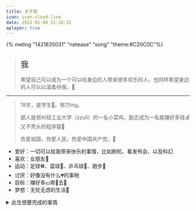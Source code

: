```yaml
---
title: 关于我
icon: icon-cloud-line
date: 2022-01-08 21:16:22
aplayer: true
---
```


{% meting "1421835031" "netease" "song" "theme:#C20C0C"%}

> ## 我
>
> 希望自己可以成为一个可以给身边的人带来很多欢乐的人，也同样希望身边的人可以以温柔待我。🎈

---

> 19岁，是学生🤵。努力ing。
>
> 鄙人是郑州轻工业大学（zzuli）的一名小菜鸡，励志成为一名能赚好多钱💰又不秃头的程序猿🙈
>
> 热爱祖国，热爱人民，热爱中国共产党。💖

* 爱好：一切可以给我带来快乐的事情，比如刷机、看发布会、以及科幻
* 喜欢：女朋友👸
* 运动：足球⚽、篮球🏀、乒乓球🏓、跑步🏃‍
* 讨厌：好像没有什么💔的事物
* 目标：赚好多💴带👸去🚗
* 梦想：无忧无虑的生活💨

<details>
  <summary>此生想要完成的事情</summary>
  	<ul>
        <li><input disabled type="checkbox"> 维护一个超过 1k Star 的项目</li>
        <li><input disabled type="checkbox"> 剪辑一个超过一百万播放的视频</li>
        <li><input disabled type="checkbox"> 写一首歌</li>
        <li><input disabled type="checkbox"> 变成一个高情商的人</li>
        <li><input disabled type="checkbox"> 看遍中国大好河山</li>
        <li><input disabled type="checkbox"> 跟喜欢的人做着喜欢的事过完此生</li>
    </ul>
</details>












